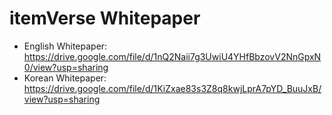 # itemVerse Whitepaper

- English Whitepaper: https://drive.google.com/file/d/1nQ2Naii7g3UwiU4YHfBbzovV2NnGpxN0/view?usp=sharing
- Korean Whitepaper: https://drive.google.com/file/d/1KiZxae83s3Z8q8kwjLprA7pYD_BuuJxB/view?usp=sharing
